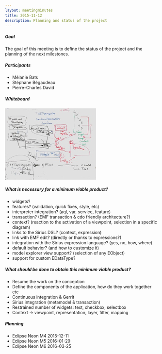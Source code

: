 ```yaml
---
layout: meetingminutes
title: 2015-11-12
description: Planning and status of the project
---
```

##### Goal

The goal of this meeting is to define the status of the project and the planning of the next milestones.

##### Participants

* Mélanie Bats
* Stéphane Bégaudeau
* Pierre-Charles David

##### Whiteboard

[![Whiteboard](whiteboard_th.png)](whiteboard.png)

##### What is necessary for a minimum viable product?

- widgets?
- features? (validation, quick fixes, style, etc)
- interpreter integration? (aql, var, service, feature)
- transaction? (EMF transaction & cdo friendly architecture?)
- context? (reaction to the activation of a viewpoint, selection in a specific diagram)
- links to the Sirius DSL? (context, expression)
- link with EMF edit? (directly or thanks to expressions?)
- integration with the Sirius expression language? (yes, no, how, where)
- default behavior? (and how to customize it)
- model explorer view support? (selection of any EObject)
- support for custom EDataType?

##### What should be done to obtain this minimum viable product?

- Resume the work on the conception
- Define the components of the application, how do they work together etc
- Continuous integration & Gerrit
- Sirius integration (metamodel & transaction)
- Restrained number of widgets: text, checkbox, selectbox
- Context -> viewpoint, representation, layer, filter, mapping

##### Planning

- Eclipse Neon M4 2015-12-11
- Eclipse Neon M5 2016-01-29
- Eclipse Neon M6 2016-03-25
